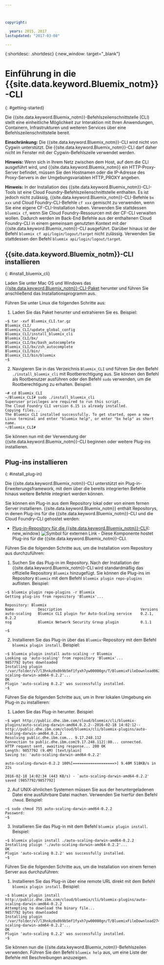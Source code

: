 ```yaml
---



copyright:

  years: 2015, 2017
lastupdated: "2017-03-08"

---
```



{:shortdesc: .shortdesc}
{:new_window: target="_blank"}

# Einführung in die {{site.data.keyword.Bluemix_notm}}-CLI
{: #getting-started}

Die {{site.data.keyword.Bluemix_notm}}-Befehlszeilenschnittstelle (CLI) stellt eine einheitliche Möglichkeit zur Interaktion mit Ihren Anwendungen, Containern, Infrastrukturen und weiteren Services über eine Befehlszeilenschnittstelle bereit. 

**Einschränkung:** Die {{site.data.keyword.Bluemix_notm}}-CLI wird nicht von Cygwin unterstützt. Die {{site.data.keyword.Bluemix_notm}}-CLI darf daher nicht im Fenster mit der Cygwin-Befehlszeile verwendet werden.

**Hinweis:** Wenn sich in Ihrem Netz zwischen dem Host, auf dem die CLI ausgeführt wird, und {{site.data.keyword.Bluemix_notm}} ein HTTP-Proxy-Server befindet, müssen Sie den Hostnamen oder die IP-Adresse des Proxy-Servers in der Umgebungsvariablen HTTP_PROXY angeben.

**Hinweis:** In der Installation des {{site.data.keyword.Bluemix_notm}}-CLI-Tools ist eine Cloud Foundry-Befehlszeilenschnittstelle enthalten. Es ist jedoch nicht zulässig, {{site.data.keyword.Bluemix_notm}}-CLI-Befehle `bx xxx` und Cloud Foundry-CLI-Befehle `cf xxx` gemischt zu verwenden, wenn Sie eine eigene CF-CLI-Installation haben. Verwenden Sie stattdessen `bluemix cf`, wenn Sie Cloud Foundry-Ressourcen mit der CF-CLI verwalten wollen. Dadurch werden im Back-End Befehle aus der enthaltenen Cloud Foundry-CLI in einem gemeinsam genutzten Kontext mit der {{site.data.keyword.Bluemix_notm}}-CLI ausgeführt.  Darüber hinaus ist der Befehl `bluemix cf api/login/logout/target` nicht zulässig. Verwenden Sie stattdessen den Befehl `bluemix api/login/logout/target`.

## {{site.data.keyword.Bluemix_notm}}-CLI installieren
{: #install_bluemix_cli}


Laden Sie unter Mac OS und Windows das [{{site.data.keyword.Bluemix_notm}}-CLI-Paket](/docs/cli/index.html#downloads) herunter und führen Sie anschließend das Installationsprogramm aus.

Führen Sie unter Linux die folgenden Schritte aus:

  1. Laden Sie das Paket herunter und extrahieren Sie es. Beispiel:

  ```
  ~$ tar -xvf Bluemix_CLI.tar.gz
  Bluemix_CLI/
  Bluemix_CLI/update_global_config
  Bluemix_CLI/install_bluemix_cli
  Bluemix_CLI/bx/
  Bluemix_CLI/bx/bash_autocomplete
  Bluemix_CLI/bx/zsh_autocomplete
  Bluemix_CLI/bin/
  Bluemix_CLI/bin/bluemix
  ~$
  ```

  2. Navigieren Sie in das Verzeichnis `Bluemix_CLI` und führen Sie den Befehl `./install_bluemix_cli` mit Rootberechtigung aus. Sie können den Befehl als Rootbenutzer ausführen oder den Befehl `sudo` verwenden, um die Rootberechtigung zu erhalten. Beispiel:

  ```
  ~# cd Bluemix_CLI
  ~/Bluemix_CLI# sudo ./install_bluemix_cli
  Superuser privileges are required to run this script.
  The Cloud Foundry CLI version 6.15 is already installed.
  Copying files...
  The Bluemix CLI installed successfully. To get started, open a new Linux terminal and enter "bluemix help", or enter "bx help" as short name.
  ~/Bluemix_CLI#
  ```

Sie können nun mit der Verwendung der {{site.data.keyword.Bluemix_notm}}-CLI beginnen oder weitere Plug-ins installieren.

## Plug-ins installieren
{: #install_plug-in}

Die {{site.data.keyword.Bluemix_notm}}-CLI unterstützt ein Plug-in-Erweiterungsframework, mit dem über die bereits integrierten Befehle hinaus weitere Befehle integriert werden können.


Sie können ein Plug-in aus dem Repository lokal oder von einem fernen Server installieren. {{site.data.keyword.Bluemix_notm}} enthält Repositorys, in denen Plug-ins für die {{site.data.keyword.Bluemix_notm}}-CLI und die Cloud Foundry-CLI gehostet werden:

   * [Plug-in-Repository für die {{site.data.keyword.Bluemix_notm}}-CLI](http://clis.ng.bluemix.net/ui/repository.html#bluemix-plugins){: new_window} ![Symbol für externen Link](../../../icons/launch-glyph.svg) - Diese Komponente hostet Plug-ins für die {{site.data.keyword.Bluemix_notm}}-CLI.

Führen Sie die folgenden Schritte aus, um die Installation vom Repository aus durchzuführen:

  1. Suchen Sie das Plug-in im Repository. Nach der Installation der {{site.data.keyword.Bluemix_notm}}-CLI wird standardmäßig das offizielle Repository `Bluemix` hinzugefügt. Sie können die Plug-ins im Repository `Bluemix` mit dem Befehl `bluemix plugin repo-plugins` auflisten. Beispiel:

  ```
  ~$ bluemix plugin repo-plugins -r Bluemix
  Getting plug-ins from repository 'Bluemix'...

  Repository: Bluemix
  Name           Description                                    Versions
  auto-scaling   Bluemix CLI plugin for Auto-Scaling service    0.2.1, 0.2.2
  nsg            Bluemix Network Security Group plugin          0.1.1

  ~$
  ```

  2. Installieren Sie das Plug-in über das `Bluemix`-Repository mit dem Befehl `bluemix plugin install`. Beispiel:

  ```
  ~$ bluemix plugin install auto-scaling -r Bluemix
  Looking up 'auto-scaling' from repository 'Bluemix'...
  9857792 bytes downloaded
  Installing plugin '/var/folder/v7/l3hnkz0x0b9b5mf1fyxh7yw00000gn/T/BluemixFileDownload062468676/auto-scaling-darwin-adm64-0.2.2'...
  OK
  Plugin 'auto-scaling 0.2.2' was successfully installed.
  ~$
  ```


Führen Sie die folgenden Schritte aus, um in Ihrer lokalen Umgebung ein Plug-in zu installieren:

  1. Laden Sie das Plug-in herunter. Beispiel:

  ```
  ~$ wget http://public.dhe.ibm.com/cloud/bluemix/cli/bluemix-plugins/auto-scaling-darwin-amd64.0.2.2--2016-02-18 14:02:12-- http://public.dhe.ibm.com/cloud/bluemix/cli/bluemix-plugins/auto-scaling-darwin-amd64.0.2.2
  Resolving public.dhe.ibm.com... 9.17.248.112
  Connection to public.dhe.ibm.com|9.17.248.112|:80... connected.
  HTTP request sent, awaiting response... 200 OK
  Length: 9857792 (9.4M) [text/plain]
  Saving to: 'auto-scaling-darwin-amd64-0.2.2'

  auto-scaling-darwin-0.2.2 100%[===================>] 9.40M 518KB/s in 22s

  2016-02-18 14:02:34 (443 KB/s) - `auto-scaling-darwin-amd64-0.2.2' saved [9857792/9857792]
  ```

  2. Auf UNIX-ähnlichen Systemen müssen Sie aus der heruntergeladenen Datei eine ausführbare Datei machen. Verwenden Sie hierfür den Befehl `chmod`. Beispiel:

  ```
  ~$ sudo chmod 755 auto-scaling-darwin-amd64-0.2.2
  Password:
  ~$
  ```

  3. Installieren Sie das Plug-in mit dem Befehl `bluemix plugin install`. Beispiel:

  ```
  ~$ bluemix plugin install ./auto-scaling-darwin-amd64-0.2.2
  Installing pluign './auto-scaling-darwin-amd64-0.2.2'...
  OK
  Plugin 'auto-scaling 0.2.2' was successfully installed.
  ~$
  ```

Führen Sie die folgenden Schritte aus, um die Installation von einem fernen Server aus durchzuführen:

  1. Installieren Sie das Plug-in über eine remote URL direkt mit dem Befehl `bluemix plugin install`. Beispiel:

  ```
  ~$ bluemix plugin install http://public.dhe.ibm.com/cloud/bluemix/cli/bluemix-plugins/auto-scaling-darwin-amd64-0.2.2
  Attempting to download the binary file...
  9857792 bytes downloaded
  Installing plugin '/var/folder/v7/l3hnkz0x0b9b5mf1fyxh7yw00000gn/T/BluemixFileDownload274645142/auto-scaling-darwin-adm64-0.2.2'...
  OK
  Plugin 'auto-scaling 0.2.2' was successfully installed.
  ~$
  ```


Sie können nun die {{site.data.keyword.Bluemix_notm}}-Befehlszeilen verwenden. Führen Sie den Befehl `bluemix help` aus, um eine Liste der Befehle mit Beschreibungen anzuzeigen. 
